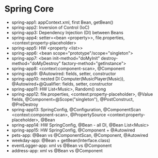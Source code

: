 # Spring Core
- spring-app1: appContext.xml, first Bean, getBean()
- spring-app2: Inversion of Control (IoC)
- spring-app3: Dependency Injection (DI) between Beans
- spring-app4: setter=\<bean \<property>>, file.properties, \<context:property-placeholder>
- spring-app5: HW \<property \<list>>
- spring-app6: \<bean scope="prototype"/scope="singleton">
- spring-app7: \<bean init-method="doMyInit" destroy-method="doMyDestroy" factory-method="getInstance">
- spring-app8: \<context:component-scan>, @Component
- spring-app9: @Autowired: fields, setter, constructor
- spring-app10: nested DI Computer(MusicPlayer(Music)), @Autowired+@Qualifier: fields, setter, constructor
- spring-app11: HW List\<Music>, Random() song
- spring-app12: file.properties, \<context:property-placeholder>, @Value fields, @Component+@Scope("singleton"), @PostConstruct, @PreDestroy
- spring-app13: SpringConfig, @Configuration, @ComponentScan \<context:component-scan>, @PropertySource \<context:property-placeholder>, @Bean
- spring-app14: HW SpringConfig, @Bean - all DI, @Bean List\<Music>
- spring-app15: HW SpringConfig, @Component + @Autowired
- pets-app: @Bean vs @ComponentScan, @Component, @Autowired
- weekday-app: @Bean + getBean(Interface.class)
- eventLogger-app: xml vs @Bean vs @Component
- address-app: xml vs @Bean vs @Component
